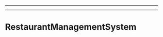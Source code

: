 ----------------------------------------------------------------------------------------------------
----------------------------------------------------------------------------------------------------
# RestaurantManagementSystem
